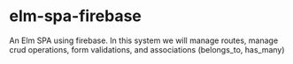# elm-spa-firebase
An Elm SPA using firebase. In this system we will manage routes, manage crud operations, form validations, and associations (belongs_to, has_many)
